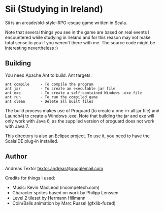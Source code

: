 Sii (Studying in Ireland)
=========================

Sii is an arcade/old-style-RPG-esque game written in Scala.

Note that several things you see in the game are based on
real events I encountered while studying in Ireland and for
this reason may not make total sense to you if you weren't
there with me. The source code might be interesting
nevertheless :)

Building
--------

You need Apache Ant to build.
Ant targets:
	
	ant compile     - To compile the program
	ant jar         - To create an executable jar file
	ant exe         - To create a self-contained Windows .exe file
	ant run         - To run the compiled game
	ant clean       - Delete all built files

The build process makes use of Proguard (to create a one-in-all
jar file) and Launch4j to create a Windows .exe. Note that building
the jar and exe will only work with Java 6, as the supplied version
of proguard does not work with Java 7.

This directory is also an Eclipse project. To use it, you need to
have the ScalaIDE plug-in installed.

Author
------
Andreas Textor <textor.andreas@googlemail.com>

Credits for things I used:

 * Music: Kevin MacLeod (incompetech.com)
 * Character sprites based on work by Philipp Lenssen
 * Level 2 tileset by Hermann Hillmann
 * Coin/Balls animation by Marc Russel (gfxlib-fuzed)

